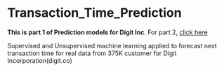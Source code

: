 # Transaction_Time_Prediction

**This is part 1 of Prediction models for Digit Inc**. For part 2, [click here](https://github.com/ahassanzadeh/Transaction_Value_Prediction)

Supervised and Unsupervised machine learning applied to forecast next transaction time for real data from 375K customer for Digit Incorporation(digit.co)
